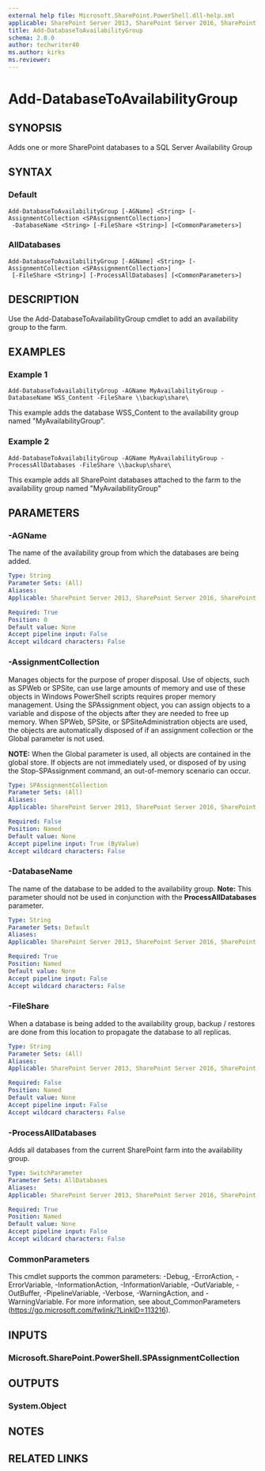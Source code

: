 ```yaml
---
external help file: Microsoft.SharePoint.PowerShell.dll-help.xml
applicable: SharePoint Server 2013, SharePoint Server 2016, SharePoint Server 2019
title: Add-DatabaseToAvailabilityGroup
schema: 2.0.0
author: techwriter40
ms.author: kirks
ms.reviewer:
---
```


# Add-DatabaseToAvailabilityGroup

## SYNOPSIS
Adds one or more SharePoint databases to a SQL Server Availability Group

## SYNTAX

### Default
```
Add-DatabaseToAvailabilityGroup [-AGName] <String> [-AssignmentCollection <SPAssignmentCollection>]
 -DatabaseName <String> [-FileShare <String>] [<CommonParameters>]
```

### AllDatabases
```
Add-DatabaseToAvailabilityGroup [-AGName] <String> [-AssignmentCollection <SPAssignmentCollection>]
 [-FileShare <String>] [-ProcessAllDatabases] [<CommonParameters>]
```

## DESCRIPTION
Use the Add-DatabaseToAvailabilityGroup cmdlet to add an availability group to the farm.

## EXAMPLES

### Example 1 
```
Add-DatabaseToAvailabilityGroup -AGName MyAvailabilityGroup -DatabaseName WSS_Content -FileShare \\backup\share\ 
```

This example adds the database WSS_Content to the availability group named "MyAvailabilityGroup".

### Example 2
```
Add-DatabaseToAvailabilityGroup -AGName MyAvailabilityGroup -ProcessAllDatabases -FileShare \\backup\share\ 
```

This example adds all SharePoint databases attached to the farm to the availability group named "MyAvailabilityGroup"

## PARAMETERS

### -AGName
The name of the availability group from which the databases are being added.

```yaml
Type: String
Parameter Sets: (All)
Aliases: 
Applicable: SharePoint Server 2013, SharePoint Server 2016, SharePoint Server 2019

Required: True
Position: 0
Default value: None
Accept pipeline input: False
Accept wildcard characters: False
```

### -AssignmentCollection
Manages objects for the purpose of proper disposal. Use of objects, such as SPWeb or SPSite, can use large amounts of memory and use of these objects in Windows PowerShell scripts requires proper memory management. Using the SPAssignment object, you can assign objects to a variable and dispose of the objects after they are needed to free up memory. When SPWeb, SPSite, or SPSiteAdministration objects are used, the objects are automatically disposed of if an assignment collection or the Global parameter is not used.

**NOTE:** When the Global parameter is used, all objects are contained in the global store. If objects are not immediately used, or disposed of by using the Stop-SPAssignment command, an out-of-memory scenario can occur. 

```yaml
Type: SPAssignmentCollection
Parameter Sets: (All)
Aliases: 
Applicable: SharePoint Server 2013, SharePoint Server 2016, SharePoint Server 2019

Required: False
Position: Named
Default value: None
Accept pipeline input: True (ByValue)
Accept wildcard characters: False
```

### -DatabaseName
The name of the database to be added to the availability group. 
**Note:** This parameter should not be used in conjunction with the **ProcessAllDatabases** parameter.

```yaml
Type: String
Parameter Sets: Default
Aliases: 
Applicable: SharePoint Server 2013, SharePoint Server 2016, SharePoint Server 2019

Required: True
Position: Named
Default value: None
Accept pipeline input: False
Accept wildcard characters: False
```

### -FileShare
When a database is being added to the availability group, backup / restores are done from this location to propagate the database to all replicas.

```yaml
Type: String
Parameter Sets: (All)
Aliases: 
Applicable: SharePoint Server 2013, SharePoint Server 2016, SharePoint Server 2019

Required: False
Position: Named
Default value: None
Accept pipeline input: False
Accept wildcard characters: False
```

### -ProcessAllDatabases
Adds all databases from the current SharePoint farm into the availability group.

```yaml
Type: SwitchParameter
Parameter Sets: AllDatabases
Aliases: 
Applicable: SharePoint Server 2013, SharePoint Server 2016, SharePoint Server 2019

Required: True
Position: Named
Default value: None
Accept pipeline input: False
Accept wildcard characters: False
```

### CommonParameters
This cmdlet supports the common parameters: -Debug, -ErrorAction, -ErrorVariable, -InformationAction, -InformationVariable, -OutVariable, -OutBuffer, -PipelineVariable, -Verbose, -WarningAction, and -WarningVariable. For more information, see about_CommonParameters (https://go.microsoft.com/fwlink/?LinkID=113216).

## INPUTS

### Microsoft.SharePoint.PowerShell.SPAssignmentCollection

## OUTPUTS

### System.Object

## NOTES

## RELATED LINKS

